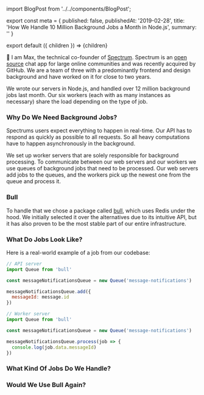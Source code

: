 import BlogPost from '../../components/BlogPost';

export const meta = {
  published: false,
  publishedAt: '2019-02-28',
  title: 'How We Handle 10 Million Background Jobs a Month in Node.js',
  summary: ''
}

export default ({ children }) => <BlogPost meta={meta}>{children}</BlogPost>

👋 I am Max, the technical co-founder of [Spectrum](https://spectrum.chat). Spectrum is an [open source](https://github.com/withspectrum/spectrum) chat app for large online communities and was recently acquired by GitHub. We are a team of three with a predominantly frontend and design background and have worked on it for close to two years.

We wrote our servers in Node.js, and handled over 12 million background jobs last month. Our six workers (each with as many instances as necessary) share the load depending on the type of job.

### Why Do We Need Background Jobs?

Spectrums users expect everything to happen in real-time. Our API has to respond as quickly as possible to all requests. So all heavy computations have to happen asynchronously in the background.

We set up worker servers that are solely responsible for background processing. To communicate between our web servers and our workers we use queues of background jobs that need to be processed. Our web servers add jobs to the queues, and the workers pick up the newest one from the queue and process it.

### Bull

To handle that we chose a package called [bull](https://github.com/optimalbits/bull), which uses Redis under the hood. We initially selected it over the alternatives due to its intuitive API, but it has also proven to be the most stable part of our entire infrastructure.

### What Do Jobs Look Like?

Here is a real-world example of a job from our codebase:

```javascript
// API server
import Queue from 'bull'

const messageNotificationsQueue = new Queue('message-notifications')

messageNotificationsQueue.add({
  messageId: message.id
})
```

```javascript
// Worker server
import Queue from 'bull'

const messageNotificationsQueue = new Queue('message-notifications')

messageNotificationsQueue.process(job => {
  console.log(job.data.messageId)
})
```

### What Kind Of Jobs Do We Handle?

### Would We Use Bull Again?
